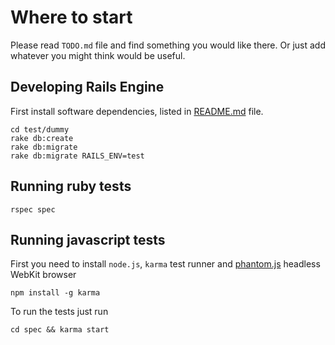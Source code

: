 # Where to start

Please read `TODO.md` file and find something you would like there. Or just add whatever you might think would be useful.

## Developing Rails Engine

First install software dependencies, listed in [README.md](README.md#dependencies) file.

    cd test/dummy
    rake db:create
    rake db:migrate
    rake db:migrate RAILS_ENV=test

## Running ruby tests

    rspec spec

## Running javascript tests

First you need to install `node.js`, `karma` test runner and [phantom.js](http://phantomjs.org/download.html) headless WebKit browser

	npm install -g karma

To run the tests just run

	cd spec && karma start
